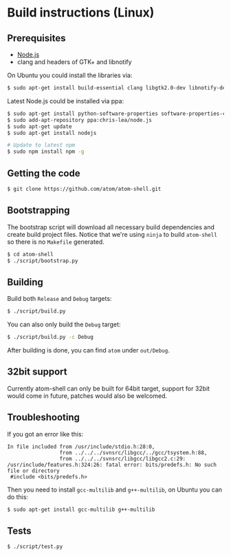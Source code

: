 # Build instructions (Linux)

## Prerequisites

* [Node.js](http://nodejs.org)
* clang and headers of GTK+ and libnotify

On Ubuntu you could install the libraries via:

```bash
$ sudo apt-get install build-essential clang libgtk2.0-dev libnotify-dev gcc-multilib g++-multilib libnss3 libstxt6
```

Latest Node.js could be installed via ppa:

```bash
$ sudo apt-get install python-software-properties software-properties-common
$ sudo add-apt-repository ppa:chris-lea/node.js
$ sudo apt-get update
$ sudo apt-get install nodejs

# Update to latest npm
$ sudo npm install npm -g
```

## Getting the code

```bash
$ git clone https://github.com/atom/atom-shell.git
```

## Bootstrapping

The bootstrap script will download all necessary build dependencies and create
build project files. Notice that we're using `ninja` to build `atom-shell` so
there is no `Makefile` generated.

```bash
$ cd atom-shell
$ ./script/bootstrap.py
```

## Building

Build both `Release` and `Debug` targets:

```bash
$ ./script/build.py
```

You can also only build the `Debug` target:

```bash
$ ./script/build.py -c Debug
```

After building is done, you can find `atom` under `out/Debug`.

## 32bit support

Currently atom-shell can only be built for 64bit target, support for 32bit would
come in future, patches would also be welcomed.

## Troubleshooting

If you got an error like this:

````
In file included from /usr/include/stdio.h:28:0,
                 from ../../../svnsrc/libgcc/../gcc/tsystem.h:88,
                 from ../../../svnsrc/libgcc/libgcc2.c:29:
/usr/include/features.h:324:26: fatal error: bits/predefs.h: No such file or directory
 #include <bits/predefs.h>
````

Then you need to install `gcc-multilib` and `g++-multilib`, on Ubuntu you can do
this:

```bash
$ sudo apt-get install gcc-multilib g++-multilib
```

## Tests

```bash
$ ./script/test.py
```

